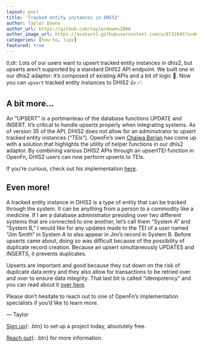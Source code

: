 ```yaml
---
layout: post
title: 'Tracked entity instances in DHIS2'
author: Taylor Downs
author_url: https://github.com/taylordowns2000
author_image_url: https://avatars1.githubusercontent.com/u/8732845?s=460&u=5aa58a0e73b25e089668134e0bd1fe971019c960&v=4
categories: [how-to, tips]
featured: true
---
```


tl;dr: Lots of our users want to upsert tracked entity instances in dhis2, but
upserts aren’t supported by a standard DHIS2 API endpoint. We built one in our
dhis2 adaptor: it’s composed of existing APIs and a bit of logic 🤔. Now you can
`upsert` tracked entity instances to DHIS2 👍 ✅.

## A bit more...

An “UPSERT” is a portmanteau of the database functions UPDATE and INSERT. It’s
critical to handle upserts properly when integrating systems. As of version 35
of the API, DHIS2 does not allow for an administrator to upsert tracked entity
instances (“TEIs”). OpenFn’s own
[Chaiwa Berian](https://github.com/chaiwa-berian) has come up with a solution
that highlights the utility of helper functions in our dhis2 adaptor. By
combining various DHIS2 APIs through an upsertTEI function in OpenFn, DHIS2
users can now perform upserts to TEIs.

If you’re curious, check out his implementation
[here](https://github.com/OpenFn/language-dhis2/blob/master/src/Adaptor.js#L347).

## Even more!

A tracked entity instance in DHIS2 is a type of entity that can be tracked
through the system. It can be anything from a person to a commodity like a
medicine. If I am a database administrator presiding over two different systems
that are connected to one another, let’s call them “System A” and “System B,” I
would like for any updates made to the TEI of a user named “Jim Smith” in System
A to also appear in Jim’s record in System B. Before upserts came about, doing
so was difficult because of the possibility of duplicate record creation.
Because an upsert simultaneously UPDATES and INSERTS, it prevents duplicates.

Upserts are important and good because they cut down on the risk of duplicate
data entry and they also allow for transactions to be retried over and over to
ensure data integrity. That last bit is called “idempotency” and you can read
about it [over here](https://blog.openfn.org/allow-yourself-to-fail/).

Please don’t hesitate to reach out to one of OpenFn’s implementation specialists
if you’d like to learn more.

— Taylor

[Sign up](https://openfn.org/signup){: .btn} to set up a project today,
absolutely free.

[Reach out](mailto:admin@openfn.org){: .btn} for more information.
